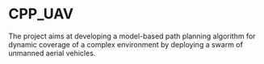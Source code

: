 # CPP_UAV

The project aims at developing a model-based path planning algorithm for dynamic coverage of a complex environment by deploying a swarm of unmanned aerial vehicles.
